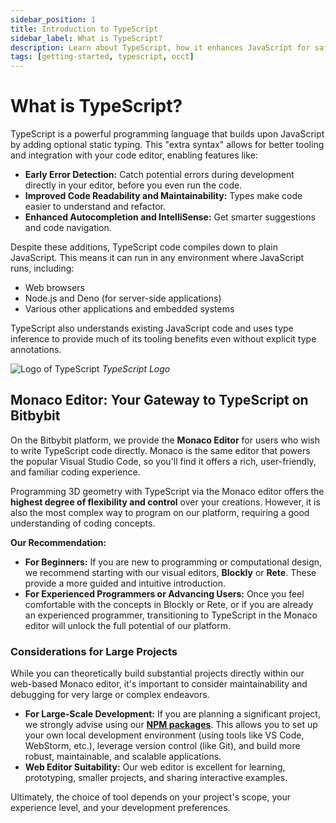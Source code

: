 ```yaml
---
sidebar_position: 1
title: Introduction to TypeScript
sidebar_label: What is TypeScript?
description: Learn about TypeScript, how it enhances JavaScript for safer and more robust coding, and how it's used with the Monaco editor on the Bitbybit platform.
tags: [getting-started, typescript, occt]
---
```


# What is TypeScript?

TypeScript is a powerful programming language that builds upon JavaScript by adding optional static typing. This "extra syntax" allows for better tooling and integration with your code editor, enabling features like:

*   **Early Error Detection:** Catch potential errors during development directly in your editor, before you even run the code.
*   **Improved Code Readability and Maintainability:** Types make code easier to understand and refactor.
*   **Enhanced Autocompletion and IntelliSense:** Get smarter suggestions and code navigation.

Despite these additions, TypeScript code compiles down to plain JavaScript. This means it can run in any environment where JavaScript runs, including:

*   Web browsers
*   Node.js and Deno (for server-side applications)
*   Various other applications and embedded systems

TypeScript also understands existing JavaScript code and uses type inference to provide much of its tooling benefits even without explicit type annotations.

![Logo of TypeScript](https://ik.imagekit.io/bitbybit/app/assets/start/typescript/typescript-logo.png)
*TypeScript Logo*

## Monaco Editor: Your Gateway to TypeScript on Bitbybit

On the Bitbybit platform, we provide the **Monaco Editor** for users who wish to write TypeScript code directly. Monaco is the same editor that powers the popular Visual Studio Code, so you'll find it offers a rich, user-friendly, and familiar coding experience.

Programming 3D geometry with TypeScript via the Monaco editor offers the **highest degree of flexibility and control** over your creations. However, it is also the most complex way to program on our platform, requiring a good understanding of coding concepts.

**Our Recommendation:**

*   **For Beginners:** If you are new to programming or computational design, we recommend starting with our visual editors, **Blockly** or **Rete**. These provide a more guided and intuitive introduction.
*   **For Experienced Programmers or Advancing Users:** Once you feel comfortable with the concepts in Blockly or Rete, or if you are already an experienced programmer, transitioning to TypeScript in the Monaco editor will unlock the full potential of our platform.

### Considerations for Large Projects

While you can theoretically build substantial projects directly within our web-based Monaco editor, it's important to consider maintainability and debugging for very large or complex endeavors.

*   **For Large-Scale Development:** If you are planning a significant project, we strongly advise using our **[NPM packages](../../category/npm-packages)**. This allows you to set up your own local development environment (using tools like VS Code, WebStorm, etc.), leverage version control (like Git), and build more robust, maintainable, and scalable applications.
*   **Web Editor Suitability:** Our web editor is excellent for learning, prototyping, smaller projects, and sharing interactive examples.

Ultimately, the choice of tool depends on your project's scope, your experience level, and your development preferences.